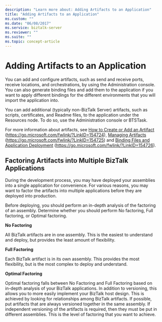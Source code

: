 ```yaml
---
description: "Learn more about: Adding Artifacts to an Application"
title: "Adding Artifacts to an Application"
ms.custom: ""
ms.date: "06/08/2017"
ms.service: biztalk-server
ms.reviewer: ""
ms.suite: ""
ms.topic: concept-article
---
```

# Adding Artifacts to an Application
You can add and configure artifacts, such as send and receive ports, receive locations, and orchestrations, by using the Administration console. You can also generate binding files and add them to the application if you want to apply different bindings for the different environments that you will import the application into.

 You can add additional (typically non-BizTalk Server) artifacts, such as scripts, certificates, and Readme files, to the application under the Resources node. To do so, use the Administration console or BTSTask.

 For more information about artifacts, see [How to Create or Add an Artifact](../core/how-to-create-or-add-an-artifact.md) (https://go.microsoft.com/fwlink/?LinkID=154724), [Managing Artifacts](../core/managing-artifacts.md) (https://go.microsoft.com/fwlink/?LinkID=154725) and [Binding Files and Application Deployment](../core/binding-files-and-application-deployment.md) (https://go.microsoft.com/fwlink/?LinkID=154726).

## Factoring Artifacts into Multiple BizTalk Applications
 During the development process, you may have deployed your assemblies into a single application for convenience. For various reasons, you may want to factor the artifacts into multiple applications before they are deployed into production.

 Before deploying, you should perform an in-depth analysis of the factoring of an assembly. Determine whether you should perform No factoring, Full factoring, or Optimal factoring.

 **No Factoring**

 All BizTalk artifacts are in one assembly. This is the easiest to understand and deploy, but provides the least amount of flexibility.

 **Full Factoring**

 Each BizTalk artifact is in its own assembly. This provides the most flexibility, but is the most complex to deploy and understand.

 **Optimal Factoring**

 Optimal factoring falls between No Factoring and Full Factoring based on in-depth analysis of your BizTalk applications. In addition to versioning, this allows you to more easily implement your BizTalk host design. This is achieved by looking for relationships among BizTalk artifacts. If possible, put artifacts that are always versioned together in the same assembly. If independent versioning of the artifacts is required, then they must be put in different assemblies. This is the level of factoring that you want to achieve.

